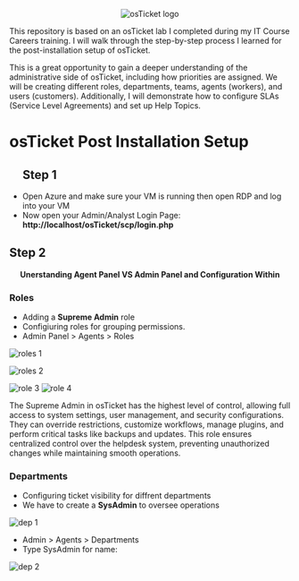 <p align="center">
<img src="https://i.imgur.com/Clzj7Xs.png" alt="osTicket logo"/>
 <p>This repository is based on an osTicket lab I completed during my IT Course Careers training. I will walk through the step-by-step process I learned for the post-installation setup of osTicket.

This is a great opportunity to gain a deeper understanding of the administrative side of osTicket, including how priorities are assigned. We will be creating different roles, departments, teams, agents (workers), and users (customers). Additionally, I will demonstrate how to configure SLAs (Service Level Agreements) and set up Help Topics.</p>
</p>
<h1><strong>osTicket Post Installation Setup</strong></h1>
<ul>
<h2>Step 1</h2>
<li>Open Azure and make sure your VM is running then open RDP and log into your VM</li>
<li>Now open your Admin/Analyst Login Page:
 <strong>http://localhost/osTicket/scp/login.php</strong></li>
</ul> 

<h2>Step 2</h2>
<p align="center"><strong>Unerstanding Agent Panel VS Admin Panel and Configuration Within</strong></p> 
<h3>Roles</h3>
<ul>
<li>Adding a <strong>Supreme Admin</strong> role</li> 
<li>Configiuring roles for grouping permissions.</li>
<li>Admin Panel > Agents > Roles</li>
</ul>
<p>
<img src="https://i.imgur.com/b7DudaQ.png" alt="roles 1"/>
</p>
<p>
<img src="https://i.imgur.com/VGg9IpO.png" alt="roles 2"/>
</p> 
<img src="https://i.imgur.com/CknWBS8.png" alt="role 3"/> 
<img src="https://i.imgur.com/PGWx2wJ.png" alt="role 4"/> 
<p>The Supreme Admin in osTicket has the highest level of control, allowing full access to system settings, user management, and security configurations. They can override restrictions, customize workflows, manage plugins, and perform critical tasks like backups and updates. This role ensures centralized control over the helpdesk system, preventing unauthorized changes while maintaining smooth operations.</p>
<h3>Departments</h3>
<ul>
 <li>Configuring ticket visibility for diffrent departments</li>
 <li>We have to create a <strong>SysAdmin</strong> to oversee operations</li>
</ul>
<p>
 <img src="https://i.imgur.com/fs58u2y.png" alt="dep 1"/> 
 <ul>
  <li>Admin > Agents > Departments</li>
  <li>Type SysAdmin for name:</li>
 </ul>
</p>
<img src="https://i.imgur.com/fS1MKJm.png" alt="dep 2"/>
